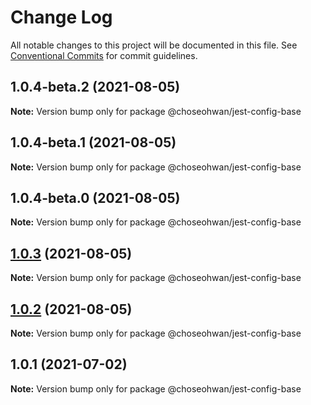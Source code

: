# Change Log

All notable changes to this project will be documented in this file.
See [Conventional Commits](https://conventionalcommits.org) for commit guidelines.

## 1.0.4-beta.2 (2021-08-05)

**Note:** Version bump only for package @choseohwan/jest-config-base





## 1.0.4-beta.1 (2021-08-05)

**Note:** Version bump only for package @choseohwan/jest-config-base





## 1.0.4-beta.0 (2021-08-05)

**Note:** Version bump only for package @choseohwan/jest-config-base





## [1.0.3](https://github.com/ChoSeoHwan/library/compare/@choseohwan/jest-config-base@1.0.2...@choseohwan/jest-config-base@1.0.3) (2021-08-05)

**Note:** Version bump only for package @choseohwan/jest-config-base





## [1.0.2](https://github.com/ChoSeoHwan/library/compare/@choseohwan/jest-config-base@1.0.1...@choseohwan/jest-config-base@1.0.2) (2021-08-05)

**Note:** Version bump only for package @choseohwan/jest-config-base





## 1.0.1 (2021-07-02)

**Note:** Version bump only for package @choseohwan/jest-config-base
